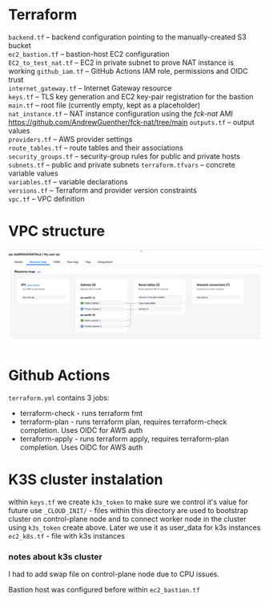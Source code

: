 # Terraform

`backend.tf`            – backend configuration pointing to the manually-created S3 bucket  
`ec2_bastion.tf`        – bastion-host EC2 configuration  
`EC2_to_test_nat.tf`    – EC2 in private subnet to prove NAT instance is working
`github_iam.tf`         – GitHub Actions IAM role, permissions and OIDC trust  
`internet_gateway.tf`   – Internet Gateway resource  
`keys.tf`               – TLS key generation and EC2 key-pair registration for the bastion  
`main.tf`               – root file (currently empty, kept as a placeholder)  
`nat_instance.tf`       – NAT instance configuration using the *fck-nat* AMI https://github.com/AndrewGuenther/fck-nat/tree/main
`outputs.tf`            – output values  
`providers.tf`          – AWS provider settings  
`route_tables.tf`       – route tables and their associations  
`security_groups.tf`    – security-group rules for public and private hosts  
`subnets.tf`            – public and private subnets
`terraform.tfvars`      – concrete variable values  
`variables.tf`          – variable declarations  
`versions.tf`           – Terraform and provider version constraints  
`vpc.tf`                – VPC definition


# VPC structure
![img.png](images/img.png)

# Github Actions
`terraform.yml` contains 3 jobs:
- terraform-check - runs terraform fmt
- terraform-plan  - runs terraform plan, requires terraform-check completion. Uses OIDC for AWS auth
- terraform-apply - runs terraform apply, requires terraform-plan completion. Uses OIDC for AWS auth


# K3S cluster instalation 
within `keys.tf` we create `k3s_token` to make sure we control it's value for future use
`_CLOUD_INIT/` - files within this directory are used to bootstrap cluster on control-plane node 
and to connect worker node in the cluster using `k3s_token` create above. Later we use it as user_data for k3s instances
`ec2_k8s.tf` - file with k3s instances
### notes about k3s cluster
I had to add swap file on control-plane node due to CPU issues.

Bastion host was configured before within `ec2_bastion.tf` 
